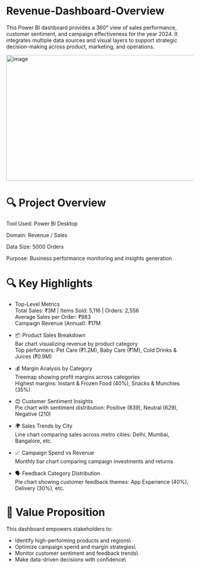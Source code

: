 # Revenue-Dashboard-Overview
This Power BI dashboard provides a 360° view of sales performance, customer sentiment, and campaign effectiveness for the year 2024. It integrates multiple data sources and visual layers to support strategic decision-making across product, marketing, and operations.

<img width="602" height="337" alt="image" src="https://github.com/user-attachments/assets/4f658c0b-b486-4faf-90ab-a90456a6a98a" />

# 🔍 Project Overview
Tool Used: Power BI Desktop


Domain: Revenue / Sales


Data Size: 5000 Orders


Purpose: Business performance monitoring and insights generation

# 🔍 Key Highlights
* Top-Level Metrics\
Total Sales: ₹3M | Items Sold: 5,116 | Orders: 2,556\
Average Sales per Order: ₹983\
Campaign Revenue (Annual): ₹17M

* 📦 Product Sales Breakdown\
Bar chart visualizing revenue by product category\
Top performers: Pet Care (₹1.2M), Baby Care (₹1M), Cold Drinks & Juices (₹0.9M)

* 💰 Margin Analysis by Category\
Treemap showing profit margins across categories\
Highest margins: Instant & Frozen Food (40%), Snacks & Munchies (35%)

* 😊 Customer Sentiment Insights\
Pie chart with sentiment distribution: Positive (839), Neutral (629), Negative (210)

* 🌍 Sales Trends by City\
Line chart comparing sales across metro cities: Delhi, Mumbai, Bangalore, etc.

* 📈 Campaign Spend vs Revenue\
Monthly bar chart comparing campaign investments and returns

* 🗣️ Feedback Category Distribution\
Pie chart showing customer feedback themes: App Experience (40%), Delivery (30%), etc.

# 🚀 Value Proposition
This dashboard empowers stakeholders to:

* Identify high-performing products and regions\
* Optimize campaign spend and margin strategies\
* Monitor customer sentiment and feedback trends\
* Make data-driven decisions with confidence\
